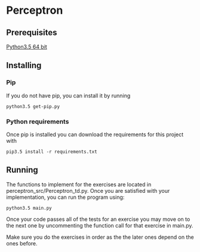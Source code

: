 # Perceptron

## Prerequisites
[Python3.5 64 bit](https://www.python.org/downloads)

## Installing

### Pip
If you do not have pip, you can install it by running

```
python3.5 get-pip.py
```

### Python requirements
Once pip is installed you can download the requirements for this project with

```
pip3.5 install -r requirements.txt
```

## Running
The functions to implement for the exercises are located in perceptron_src/Perceptron_td.py. Once you are satisfied with your implementation, you can run the program using:

```
python3.5 main.py
```

Once your code passes all of the tests for an exercise you may move on to the next one by uncommenting the function call for that exercise in main.py.

Make sure you do the exercises in order as the the later ones depend on the ones before.
